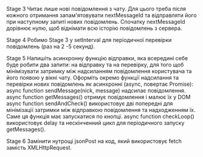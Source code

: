 Stage 3
Читає лише нові повідомлення з чату. Для цього треба після кожного отримання запам'ятовувати nextMessageId та відправляти його при наступному запиті нових повідомлень. Спочатку nextMessageId дорівнює нулю, щоб віднімати всю історію повідомлень з сервера.

Stage 4
Робимо Stage 3 у setInterval для періодичної перевірки повідомлень (раз на 2 -5 секунд).

Stage 5
Напишіть асинхронну функцію відправки, яка всередині себе буде робити два запити: на відправку та на перевірку, для того щоб мінімізувати затримку між надсиланням повідомлення користувача та його появою у вікні чату. Оформіть окремо функції надсилання та перевірки нових повідомлень як асинхронні (async, повертає Promise):
async function sendMessage(nick, message) надсилає повідомлення.
async function getMessages() отримує повідомлення і малює їх у DOM
async function sendAndCheck() використовує дві попередні для мінімізації затримки між відправкою повідомлення та надходженням їх. Саме ця функція має запускатися по кнопці.
async function checkLoop() використовує delay та нескінченний цикл для періодичного запуску getMessages().

Stage 6
Замінити нутрощі jsonPost на код, який використовує fetch замість XMLHttpRequest.
